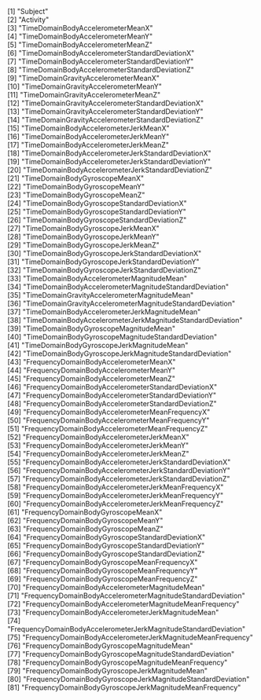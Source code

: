 [1] "Subject"                                                       
 [2] "Activity"                                                      
 [3] "TimeDomainBodyAccelerometerMeanX"                              
 [4] "TimeDomainBodyAccelerometerMeanY"                              
 [5] "TimeDomainBodyAccelerometerMeanZ"                              
 [6] "TimeDomainBodyAccelerometerStandardDeviationX"                 
 [7] "TimeDomainBodyAccelerometerStandardDeviationY"                 
 [8] "TimeDomainBodyAccelerometerStandardDeviationZ"                 
 [9] "TimeDomainGravityAccelerometerMeanX"                           
[10] "TimeDomainGravityAccelerometerMeanY"                           
[11] "TimeDomainGravityAccelerometerMeanZ"                           
[12] "TimeDomainGravityAccelerometerStandardDeviationX"              
[13] "TimeDomainGravityAccelerometerStandardDeviationY"              
[14] "TimeDomainGravityAccelerometerStandardDeviationZ"              
[15] "TimeDomainBodyAccelerometerJerkMeanX"                          
[16] "TimeDomainBodyAccelerometerJerkMeanY"                          
[17] "TimeDomainBodyAccelerometerJerkMeanZ"                          
[18] "TimeDomainBodyAccelerometerJerkStandardDeviationX"             
[19] "TimeDomainBodyAccelerometerJerkStandardDeviationY"             
[20] "TimeDomainBodyAccelerometerJerkStandardDeviationZ"             
[21] "TimeDomainBodyGyroscopeMeanX"                                  
[22] "TimeDomainBodyGyroscopeMeanY"                                  
[23] "TimeDomainBodyGyroscopeMeanZ"                                  
[24] "TimeDomainBodyGyroscopeStandardDeviationX"                     
[25] "TimeDomainBodyGyroscopeStandardDeviationY"                     
[26] "TimeDomainBodyGyroscopeStandardDeviationZ"                     
[27] "TimeDomainBodyGyroscopeJerkMeanX"                              
[28] "TimeDomainBodyGyroscopeJerkMeanY"                              
[29] "TimeDomainBodyGyroscopeJerkMeanZ"                              
[30] "TimeDomainBodyGyroscopeJerkStandardDeviationX"                 
[31] "TimeDomainBodyGyroscopeJerkStandardDeviationY"                 
[32] "TimeDomainBodyGyroscopeJerkStandardDeviationZ"                 
[33] "TimeDomainBodyAccelerometerMagnitudeMean"                      
[34] "TimeDomainBodyAccelerometerMagnitudeStandardDeviation"         
[35] "TimeDomainGravityAccelerometerMagnitudeMean"                   
[36] "TimeDomainGravityAccelerometerMagnitudeStandardDeviation"      
[37] "TimeDomainBodyAccelerometerJerkMagnitudeMean"                  
[38] "TimeDomainBodyAccelerometerJerkMagnitudeStandardDeviation"     
[39] "TimeDomainBodyGyroscopeMagnitudeMean"                          
[40] "TimeDomainBodyGyroscopeMagnitudeStandardDeviation"             
[41] "TimeDomainBodyGyroscopeJerkMagnitudeMean"                      
[42] "TimeDomainBodyGyroscopeJerkMagnitudeStandardDeviation"         
[43] "FrequencyDomainBodyAccelerometerMeanX"                         
[44] "FrequencyDomainBodyAccelerometerMeanY"                         
[45] "FrequencyDomainBodyAccelerometerMeanZ"                         
[46] "FrequencyDomainBodyAccelerometerStandardDeviationX"            
[47] "FrequencyDomainBodyAccelerometerStandardDeviationY"            
[48] "FrequencyDomainBodyAccelerometerStandardDeviationZ"            
[49] "FrequencyDomainBodyAccelerometerMeanFrequencyX"                
[50] "FrequencyDomainBodyAccelerometerMeanFrequencyY"                
[51] "FrequencyDomainBodyAccelerometerMeanFrequencyZ"                
[52] "FrequencyDomainBodyAccelerometerJerkMeanX"                     
[53] "FrequencyDomainBodyAccelerometerJerkMeanY"                     
[54] "FrequencyDomainBodyAccelerometerJerkMeanZ"                     
[55] "FrequencyDomainBodyAccelerometerJerkStandardDeviationX"        
[56] "FrequencyDomainBodyAccelerometerJerkStandardDeviationY"        
[57] "FrequencyDomainBodyAccelerometerJerkStandardDeviationZ"        
[58] "FrequencyDomainBodyAccelerometerJerkMeanFrequencyX"            
[59] "FrequencyDomainBodyAccelerometerJerkMeanFrequencyY"            
[60] "FrequencyDomainBodyAccelerometerJerkMeanFrequencyZ"            
[61] "FrequencyDomainBodyGyroscopeMeanX"                             
[62] "FrequencyDomainBodyGyroscopeMeanY"                             
[63] "FrequencyDomainBodyGyroscopeMeanZ"                             
[64] "FrequencyDomainBodyGyroscopeStandardDeviationX"                
[65] "FrequencyDomainBodyGyroscopeStandardDeviationY"                
[66] "FrequencyDomainBodyGyroscopeStandardDeviationZ"                
[67] "FrequencyDomainBodyGyroscopeMeanFrequencyX"                    
[68] "FrequencyDomainBodyGyroscopeMeanFrequencyY"                    
[69] "FrequencyDomainBodyGyroscopeMeanFrequencyZ"                    
[70] "FrequencyDomainBodyAccelerometerMagnitudeMean"                 
[71] "FrequencyDomainBodyAccelerometerMagnitudeStandardDeviation"    
[72] "FrequencyDomainBodyAccelerometerMagnitudeMeanFrequency"        
[73] "FrequencyDomainBodyAccelerometerJerkMagnitudeMean"             
[74] "FrequencyDomainBodyAccelerometerJerkMagnitudeStandardDeviation"
[75] "FrequencyDomainBodyAccelerometerJerkMagnitudeMeanFrequency"    
[76] "FrequencyDomainBodyGyroscopeMagnitudeMean"                     
[77] "FrequencyDomainBodyGyroscopeMagnitudeStandardDeviation"        
[78] "FrequencyDomainBodyGyroscopeMagnitudeMeanFrequency"            
[79] "FrequencyDomainBodyGyroscopeJerkMagnitudeMean"                 
[80] "FrequencyDomainBodyGyroscopeJerkMagnitudeStandardDeviation"    
[81] "FrequencyDomainBodyGyroscopeJerkMagnitudeMeanFrequency"
